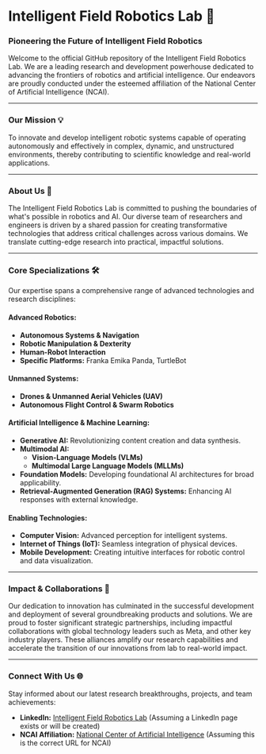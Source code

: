 # Intelligent Field Robotics Lab 🚀
### Pioneering the Future of Intelligent Field Robotics

Welcome to the official GitHub repository of the Intelligent Field Robotics Lab. We are a leading research and development powerhouse dedicated to advancing the frontiers of robotics and artificial intelligence. Our endeavors are proudly conducted under the esteemed affiliation of the National Center of Artificial Intelligence (NCAI).

---

### Our Mission 💡

To innovate and develop intelligent robotic systems capable of operating autonomously and effectively in complex, dynamic, and unstructured environments, thereby contributing to scientific knowledge and real-world applications.

---

### About Us 🔬

The Intelligent Field Robotics Lab is committed to pushing the boundaries of what's possible in robotics and AI. Our diverse team of researchers and engineers is driven by a shared passion for creating transformative technologies that address critical challenges across various domains. We translate cutting-edge research into practical, impactful solutions.

---

### Core Specializations 🛠️

Our expertise spans a comprehensive range of advanced technologies and research disciplines:

#### Advanced Robotics:
* **Autonomous Systems & Navigation**
* **Robotic Manipulation & Dexterity**
* **Human-Robot Interaction**
* **Specific Platforms:** Franka Emika Panda, TurtleBot

#### Unmanned Systems:
* **Drones & Unmanned Aerial Vehicles (UAV)**
* **Autonomous Flight Control & Swarm Robotics**

#### Artificial Intelligence & Machine Learning:
* **Generative AI:** Revolutionizing content creation and data synthesis.
* **Multimodal AI:**
    * **Vision-Language Models (VLMs)**
    * **Multimodal Large Language Models (MLLMs)**
* **Foundation Models:** Developing foundational AI architectures for broad applicability.
* **Retrieval-Augmented Generation (RAG) Systems:** Enhancing AI responses with external knowledge.

#### Enabling Technologies:
* **Computer Vision:** Advanced perception for intelligent systems.
* **Internet of Things (IoT):** Seamless integration of physical devices.
* **Mobile Development:** Creating intuitive interfaces for robotic control and data visualization.

---

### Impact & Collaborations 🤝

Our dedication to innovation has culminated in the successful development and deployment of several groundbreaking products and solutions. We are proud to foster significant strategic partnerships, including impactful collaborations with global technology leaders such as Meta, and other key industry players. These alliances amplify our research capabilities and accelerate the transition of our innovations from lab to real-world impact.

---

### Connect With Us 🌐

Stay informed about our latest research breakthroughs, projects, and team achievements:

* **LinkedIn:** [Intelligent Field Robotics Lab](https://www.linkedin.com/company/intelligent-field-robotics-lab) (Assuming a LinkedIn page exists or will be created)
* **NCAI Affiliation:** [National Center of Artificial Intelligence](https://ncai.nust.edu.pk/) (Assuming this is the correct URL for NCAI)
